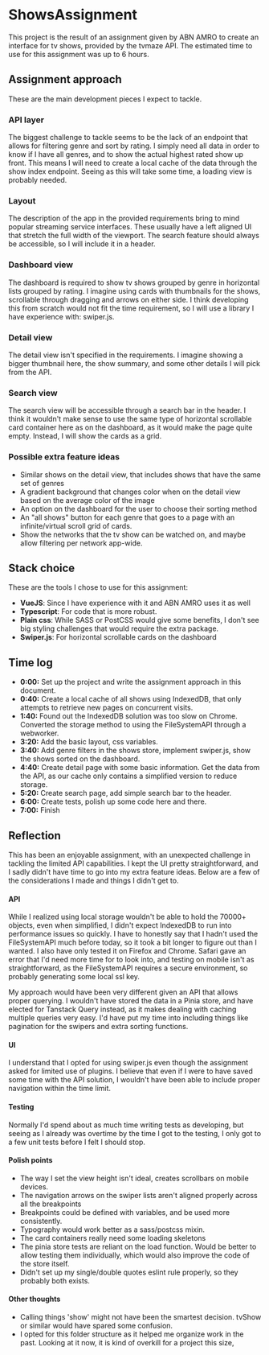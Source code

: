 # ShowsAssignment

This project is the result of an assignment given by ABN AMRO to create an interface for tv shows, provided by the 
tvmaze API. The estimated time to use for this assignment was up to 6 hours.

## Assignment approach

These are the main development pieces I expect to tackle.

### API layer

The biggest challenge to tackle seems to be the lack of an endpoint that allows for filtering genre and sort by 
rating. I simply need all data in order to know if I have all genres, and to show the actual highest rated show up 
front. This means  I will need to create a local cache of the data through the show index endpoint. Seeing as this 
will take some time, a loading view is probably needed.

### Layout

The description of the app in the provided requirements bring to mind popular streaming service interfaces. These
usually have a left aligned UI that stretch the full width of the viewport. The search feature should always be 
accessible, so I will include it in a header. 

### Dashboard view

The dashboard is required to show tv shows grouped by genre in horizontal lists grouped by rating. I imagine using 
cards with thumbnails for the shows, scrollable through dragging and arrows on either side. I think developing this 
from scratch would not fit the time requirement, so I will use a library I have experience with: swiper.js.

### Detail view

The detail view isn't specified in the requirements. I imagine showing a bigger thumbnail here, the show summary, 
and some other details I will pick from the API.

### Search view

The search view will be accessible through a search bar in the header. I think it wouldn't make sense to use the 
same type of horizontal scrollable card container here as on the dashboard, as it would make the page quite empty. 
Instead, I will show the cards as a grid.

### Possible extra feature ideas

- Similar shows on the detail view, that includes shows that have the same set of genres
- A gradient background that changes color when on the detail view based on the average color of the image
- An option on the dashboard for the user to choose their sorting method
- An "all shows" button for each genre that goes to a page with an infinite/virtual scroll grid of cards.
- Show the networks that the tv show can be watched on, and maybe allow filtering per network app-wide.

## Stack choice

These are the tools I chose to use for this assignment:

* **VueJS**: Since I have experience with it and ABN AMRO uses it as well
* **Typescript**: For code that is more robust.
* **Plain css**: While SASS or PostCSS would give some benefits, I don't see big styling challenges that would 
  require the extra package.
* **Swiper.js**: For horizontal scrollable cards on the dashboard

## Time log

* **0:00:** Set up the project and write the assignment approach in this document.
* **0:40:** Create a local cache of all shows using IndexedDB, that only attempts to retrieve new pages on 
  concurrent visits.
* **1:40:** Found out the IndexedDB solution was too slow on Chrome. Converted the storage method to using the 
  FileSystemAPI through a webworker.
* **3:20:** Add the basic layout, css variables.
* **3:40:** Add genre filters in the shows store, implement swiper.js, show the shows sorted on the dashboard.
* **4:40:** Create detail page with some basic information. Get the data from the API, as our cache only contains a 
  simplified version to reduce storage.
* **5:20:** Create search page, add simple search bar to the header.
* **6:00:** Create tests, polish up some code here and there.
* **7:00:** Finish


## Reflection

This has been an enjoyable assignment, with an unexpected challenge in tackling the limited API capabilities. I kept 
the UI pretty straightforward, and I sadly didn't have time to go into my extra feature ideas. Below are a few of 
the considerations I made and things I didn't get to.

#### API

While I realized using local storage wouldn't be able to hold the 70000+ objects, even when simplified, I didn't 
expect IndexedDB to run into performance issues so quickly. I have to honestly say that I hadn't used the 
FileSystemAPI much before today, so it took a bit longer to figure out than I wanted. I also have only tested it on 
Firefox and Chrome. Safari gave an error that I'd need more time for to look into, and testing on mobile isn't as 
straightforward, as the FileSystemAPI requires a secure environment, so probably generating some local ssl key.

My approach would have been very different given an API that allows proper querying. I wouldn't have stored the data 
in a Pinia store, and have elected for Tanstack Query instead, as it makes dealing with caching multiple queries 
very easy. I'd have put my time into including things like pagination for the swipers and extra sorting functions.

#### UI

I understand that I opted for using swiper.js even though the assignment asked for limited use of plugins. I believe 
that even if I were to have saved some time with the API solution, I wouldn't have been able to include proper 
navigation within the time limit.

#### Testing

Normally I'd spend about as much time writing tests as developing, but seeing as I already was overtime by the time 
I got to the testing, I only got to a few unit tests before I felt I should stop.


#### Polish points

* The way I set the view height isn't ideal, creates scrollbars on mobile devices.
* The navigation arrows on the swiper lists aren't aligned properly across all the breakpoints
* Breakpoints could be defined with variables, and be used more consistently.
* Typography would work better as a sass/postcss mixin.
* The card containers really need some loading skeletons
* The pinia store tests are reliant on the load function. Would be better to allow testing them individually, which 
  would also improve the code of the store itself.
* Didn't set up my single/double quotes eslint rule properly, so they probably both exists.

#### Other thoughts

* Calling things 'show' might not have been the smartest decision. tvShow or similar would have spared some confusion.
* I opted for this folder structure as it helped me organize work in the past. Looking at it now, it is kind of 
  overkill for a project this size,